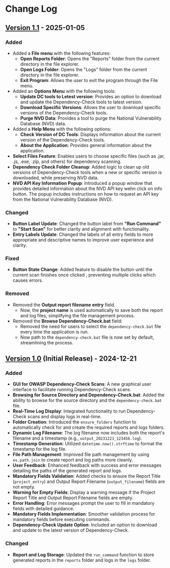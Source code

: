 # Change Log

## [Version 1.1](https://github.com/hadesninja/DependencyCheckGUI/releases/tag/v1.1) - 2025-01-05

### Added
- Added a **File menu** with the following features:
  - **Open Reports Folder**: Opens the "Reports" folder from the current directory in the file explorer.
  - **Open Logs Folder**: Opens the "Logs" folder from the current directory in the file explorer.
  - **Exit Program**: Allows the user to exit the program through the File menu.
- Added an **Options Menu** with the following tools:
  - **Update DC tools to Letest version**: Provides an option to download and update the Dependency-Check tools to latest version.
  - **Download Specific Versions**: Allows the user to download specific versions of the Dependency-Check tools.
  - **Purge NVD Data**: Provides a tool to purge the National Vulnerability Database (NVD) data.
- Added a **Help Menu** with the following options:
  - **Check Version of DC Tools**: Displays information about the current version of the Dependency-Check tools.
  - **About the Application**: Provides general information about the application.
- **Select Files Feature**: Enables users to choose specific files (such as .jar, .js, .exe, .zip, and others) for dependency scanning.
- **Dependency Check Folder Cleanup**: Added logic to clean up old versions of Dependency-Check tools when a new or specific version is downloaded, while preserving NVD data.
- **NVD API Key Information Popup**: Introduced a popup window that provides detailed information about the NVD API key wehn click on info button. The popup includes instructions on how to request an API key from the National Vulnerability Database (NVD).

### Changed
- **Button Label Update**: Changed the button label from **"Run Command"** to **"Start Scan"** for better clarity and alignment with functionality.
- **Entry Labels Update**: Changed the labels of all entry fields to more appropriate and descriptive names to improve user experience and clarity.

### Fixed
- **Button State Change**: Added feature to disable the button until the current scan finishes once clicked , preventing multiple clicks which causes errors.

### Removed
- Removed the **Output report filename entry** field.
  - Now, the **project name** is used automatically to save both the report and log files, simplifying the file management process.
- Removed the **Browse Dependency-Check.bat** field:
  - Removed the need for users to select the `dependency-check.bat` file every time the application is run.
  - Now path to the `dependency-check.bat` file is now set by default, streamlining the process.



## [Version 1.0](https://github.com/hadesninja/DependencyCheckGUI/releases/tag/v1.0) (Initial Release) - 2024-12-21

### Added
- **GUI for OWASP Dependency-Check Scans**: A new graphical user interface to facilitate running Dependency-Check scans.
- **Browsing for Source Directory and Dependency-Check.bat**: Added the ability to browse for the source directory and the `dependency-check.bat` file.
- **Real-Time Log Display**: Integrated functionality to run Dependency-Check scans and display logs in real-time.
- **Folder Creation**: Introduced the `ensure_folders` function to automatically check for and create the required reports and logs folders.
- **Dynamic Log Filename**: The log filename now includes both the report's filename and a timestamp (e.g., `output_20231221_123456.log`).
- **Timestamp Generation**: Utilized `datetime.now().strftime` to format the timestamp for the log file.
- **File Path Management**: Improved file path management by using `os.path.join` to create report and log paths more cleanly.
- **User Feedback**: Enhanced feedback with success and error messages detailing the paths of the generated report and logs.
- **Mandatory Fields Validation**: Added checks to ensure the Report Title (`project_entry`) and Output Report Filename (`output_filename`) fields are not empty.
- **Warning for Empty Fields**: Display a warning message if the Project Report Title and Output Report Filename fields are empty.
- **Error Handling**: Error messages prompt the user to fill in mandatory fields with detailed guidance.
- **Mandatory Fields Implementation**: Smoother validation process for mandatory fields before executing commands.
- **Dependency-Check Update Option**: Included an option to download and update to the latest version of Dependency-Check.

### Changed
- **Report and Log Storage**: Updated the `run_command` function to store generated reports in the `reports` folder and logs in the `logs` folder.


